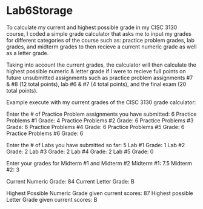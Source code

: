 # Lab6Storage

To calculate my current and highest possible grade in my CISC 3130 course, I coded a simple grade calculator that asks me to input my grades for different categories of the course such as: practice problem grades, lab grades, and midterm grades to then recieve a current numeric grade as well as a letter grade. 

Taking into account the current grades, the calculator will then calculate the highest possible numeric & letter grade if I were to recieve full points on future unsubmitted assignments such as practice problem assignments #7 & #8 (12 total points), lab #6 & #7 (4 total points), and the final exam (20 total points).

Example execute with my current grades of the CISC 3130 grade calculator:

Enter the # of Practice Problem assignments you have submitted: 6
Practice Problems #1 Grade: 4
Practice Problems #2 Grade: 6
Practice Problems #3 Grade: 6
Practice Problems #4 Grade: 6
Practice Problems #5 Grade: 6
Practice Problems #6 Grade: 6

Enter the # of Labs you have submitted so far: 5
Lab #1 Grade: 1
Lab #2 Grade: 2
Lab #3 Grade: 2
Lab #4 Grade: 2
Lab #5 Grade: 0

Enter your grades for Midterm #1 and Midterm #2
Midterm #1: 7.5
Midterm #2: 3

Current Numeric Grade: 84
Current Letter Grade: B

Highest Possible Numeric Grade given current scores: 87
Highest possible Letter Grade given current scores: B
